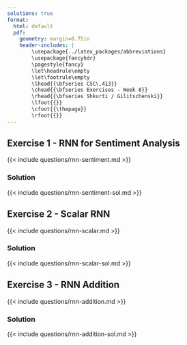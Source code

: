 ```yaml
---
solutions: true
format:
  html: default
  pdf:
    geometry: margin=0.75in
    header-includes: |
        \usepackage{../latex_packages/abbreviations}
        \usepackage{fancyhdr}
        \pagestyle{fancy}
        \let\headrule\empty
        \let\footrule\empty
        \lhead{{\bfseries CSC\,413}}
        \chead{{\bfseries Exercises - Week 8}}
        \rhead{{\bfseries Shkurti / Gilitschenski}}
        \lfoot{{}}
        \cfoot{{\thepage}}
        \rfoot{{}}
---
```


## Exercise 1 - RNN for Sentiment Analysis
{{< include questions/rnn-sentiment.md >}}

### Solution
{{< include questions/rnn-sentiment-sol.md >}}

## Exercise 2 - Scalar RNN
{{< include questions/rnn-scalar.md >}}

### Solution
{{< include questions/rnn-scalar-sol.md >}}

## Exercise 3 - RNN Addition
{{< include questions/rnn-addition.md >}}

### Solution
{{< include questions/rnn-addition-sol.md >}}